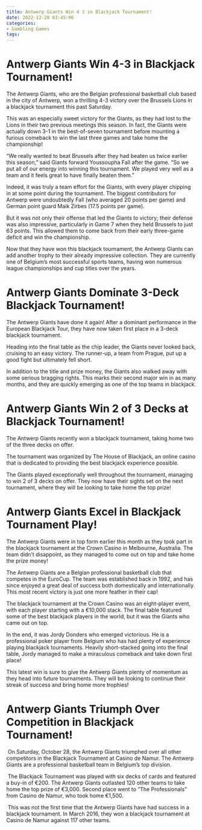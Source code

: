 ```yaml
---
title: Antwerp Giants Win 4 3 in Blackjack Tournament!
date: 2022-12-20 03:45:06
categories:
- Gambling Games
tags:
---
```



#  Antwerp Giants Win 4-3 in Blackjack Tournament!

The Antwerp Giants, who are the Belgian professional basketball club based in the city of Antwerp, won a thrilling 4-3 victory over the Brussels Lions in a blackjack tournament this past Saturday.

This was an especially sweet victory for the Giants, as they had lost to the Lions in their two previous meetings this season. In fact, the Giants were actually down 3-1 in the best-of-seven tournament before mounting a furious comeback to win the last three games and take home the championship!

“We really wanted to beat Brussels after they had beaten us twice earlier this season,” said Giants forward Youssoupha Fall after the game. “So we put all of our energy into winning this tournament. We played very well as a team and it feels great to have finally beaten them.”

Indeed, it was truly a team effort for the Giants, with every player chipping in at some point during the tournament. The biggest contributors for Antwerp were undoubtedly Fall (who averaged 20 points per game) and German point guard Maik Zirbes (17.5 points per game).

But it was not only their offense that led the Giants to victory; their defense was also impressive, particularly in Game 7 when they held Brussels to just 63 points. This allowed them to come back from their early three-game deficit and win the championship.

Now that they have won this blackjack tournament, the Antwerp Giants can add another trophy to their already impressive collection. They are currently one of Belgium’s most successful sports teams, having won numerous league championships and cup titles over the years.

#  Antwerp Giants Dominate 3-Deck Blackjack Tournament!

The Antwerp Giants have done it again! After a dominant performance in the European Blackjack Tour, they have now taken first place in a 3-deck blackjack tournament.

Heading into the final table as the chip leader, the Giants never looked back, cruising to an easy victory. The runner-up, a team from Prague, put up a good fight but ultimately fell short.

In addition to the title and prize money, the Giants also walked away with some serious bragging rights. This marks their second major win in as many months, and they are quickly emerging as one of the top teams in blackjack.

#  Antwerp Giants Win 2 of 3 Decks at Blackjack Tournament!

The Antwerp Giants recently won a blackjack tournament, taking home two of the three decks on offer.

The tournament was organized by The House of Blackjack, an online casino that is dedicated to providing the best blackjack experience possible.

The Giants played exceptionally well throughout the tournament, managing to win 2 of 3 decks on offer. They now have their sights set on the next tournament, where they will be looking to take home the top prize!

#  Antwerp Giants Excel in Blackjack Tournament Play!

The Antwerp Giants were in top form earlier this month as they took part in the blackjack tournament at the Crown Casino in Melbourne, Australia. The team didn’t disappoint, as they managed to come out on top and take home the prize money!

The Antwerp Giants are a Belgian professional basketball club that competes in the EuroCup. The team was established back in 1992, and has since enjoyed a great deal of success both domestically and internationally. This most recent victory is just one more feather in their cap!

The blackjack tournament at the Crown Casino was an eight-player event, with each player starting with a €10,000 stack. The final table featured some of the best blackjack players in the world, but it was the Giants who came out on top.

In the end, it was Jordy Donders who emerged victorious. He is a professional poker player from Belgium who has had plenty of experience playing blackjack tournaments. Heavily short-stacked going into the final table, Jordy managed to make a miraculous comeback and take down first place!

This latest win is sure to give the Antwerp Giants plenty of momentum as they head into future tournaments. They will be looking to continue their streak of success and bring home more trophies!

#  Antwerp Giants Triumph Over Competition in Blackjack Tournament!

​ On Saturday, October 28, the Antwerp Giants triumphed over all other competitors in the Blackjack Tournament at Casino de Namur. The Antwerp Giants are a professional basketball team in Belgium’s top division.

​ The Blackjack Tournament was played with six decks of cards and featured a buy-in of €200. The Antwerp Giants outlasted 120 other teams to take home the top prize of €3,000. Second place went to “The Professionals” from Casino de Namur, who took home €1,500.

​ This was not the first time that the Antwerp Giants have had success in a blackjack tournament. In March 2016, they won a blackjack tournament at Casino de Namur against 117 other teams.